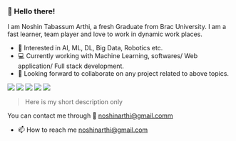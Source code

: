 ### 👋 Hello there! 

 I am Noshin Tabassum Arthi, a fresh Graduate from Brac University. I am a fast learner, team player and love to work in dynamic work places.  


- 🤖 Interested in AI, ML, DL, Big Data, Robotics etc. 
- 💻 Currently working with Machine Learning, softwares/ Web application/ Full stack development.
- 🤝 Looking forward to collaborate on any project related to above topics.

![](https://img.shields.io/badge/OS-windows/linux-green)
![](https://img.shields.io/badge/web-js-yellow)
![](https://img.shields.io/badge/web-java/springboot/hybernate-red)
![](https://img.shields.io/badge/ML-python-blue)
![](https://img.shields.io/badge/algortihms-java-purple)

>Here is my short description only  

You can contact me through :e-mail: noshinarthi@gmail.comm 


- 📫 How to reach me noshinarthi@gmail.com
<!---
Noshin-Arthi/Noshin-Arthi is a ✨ special ✨ repository because its `README.md` (this file) appears on your GitHub profile.
You can click the Preview link to take a look at your changes.
--->
